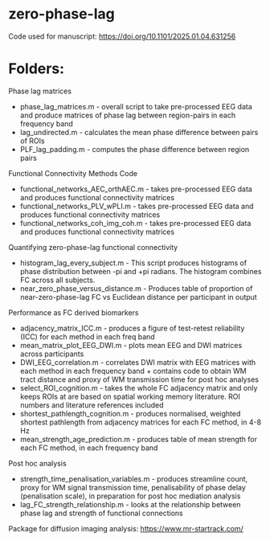 # zero-phase-lag
Code used for manuscript: https://doi.org/10.1101/2025.01.04.631256

# Folders:
Phase lag matrices
- phase_lag_matrices.m - overall script to take pre-processed EEG data and produce matrices of phase lag between region-pairs in each frequency band
- lag_undirected.m - calculates the mean phase difference between pairs of ROIs
- PLF_lag_padding.m - computes the phase difference between region pairs

Functional Connectivity Methods Code
- functional_networks_AEC_orthAEC.m - takes pre-processed EEG data and produces functional connectivity matrices
- functional_networks_PLV_wPLI.m - takes pre-processed EEG data and produces functional connectivity matrices
- functional_networks_coh_img_coh.m - takes pre-processed EEG data and produces functional connectivity matrices

Quantifying zero-phase-lag functional connectivity
- histogram_lag_every_subject.m - This script produces histograms of phase distribution between -pi and +pi radians. The histogram combines FC across all subjects.
- near_zero_phase_versus_distance.m - Produces table of proportion of near-zero-phase-lag FC vs Euclidean distance per participant in output

Performance as FC derived biomarkers
- adjacency_matrix_ICC.m - produces a figure of test-retest reliability (ICC) for each method in each freq band
- mean_matrix_plot_EEG_DWI.m - plots mean EEG and DWI matrices across participants
- DWI_EEG_correlation.m - correlates DWI matrix with EEG matrices with each method in each frequency band + contains code to obtain WM tract distance and proxy of WM transmission time for post hoc analyses
- select_ROI_cognition.m - takes the whole FC adjacency matrix and only keeps ROIs at are based on spatial working memory literature. ROI numbers and literature references included
- shortest_pathlength_cognition.m - produces normalised, weighted shortest pathlength from adjacency matrices for each FC method, in 4-8 Hz
- mean_strength_age_prediction.m - produces table of mean strength for each FC method, in each frequency band

Post hoc analysis
- strength_time_penalisation_variables.m - produces streamline count, proxy for WM signal transmission time, penalisability of phase delay (penalisation scale), in preparation for post hoc mediation analysis
- lag_FC_strength_relationship.m - looks at the relationship between phase lag and strength of functional connections

Package for diffusion imaging analysis: https://www.mr-startrack.com/ 
